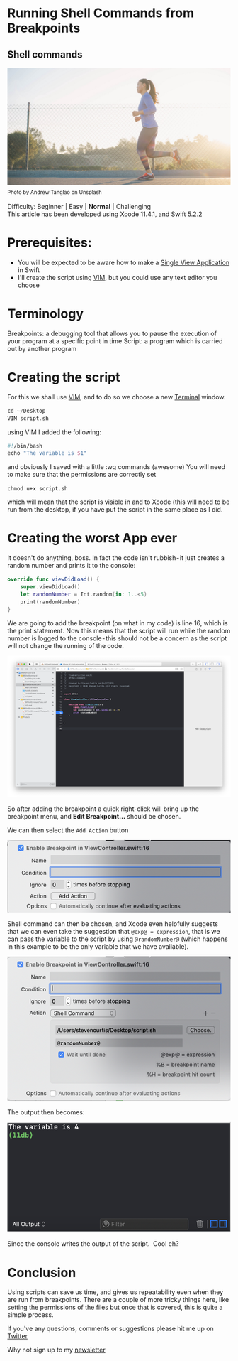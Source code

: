 # Running Shell Commands from Breakpoints
## Shell commands

![Photo by Billy Chester on Unsplash](Images/0*5OSL6yzQtf-HUfYh.jpeg)<br/>
<sub>Photo by Andrew Tanglao on Unsplash<sub>

Difficulty: Beginner | Easy | **Normal** | Challenging<br/>
This article has been developed using Xcode 11.4.1, and Swift 5.2.2

# Prerequisites:
* You will be expected to be aware how to make a [Single View Application](https://medium.com/swlh/your-first-ios-application-using-xcode-9983cf6efb71) in Swift
* I'll create the script using [VIM](https://medium.com/@stevenpcurtis.sc/using-vim-as-a-text-editing-tool-on-the-mac-9595c1122e91), but you could use any text editor you choose

# Terminology
Breakpoints: a debugging tool that allows you to pause the execution of your program at a specific point in time
Script: a program which is carried out by another program

# Creating the script
For this we shall use [VIM](https://medium.com/@stevenpcurtis.sc/using-vim-as-a-text-editing-tool-on-the-mac-9595c1122e91), and to do so we choose a new [Terminal](https://medium.com/@stevenpcurtis.sc/the-mac-terminal-998eb9f42b5) window.

```swift
cd ~/Desktop
VIM script.sh
```
using VIM I added the following:

```swift
#!/bin/bash
echo "The variable is $1"
```

and obviously I saved with a little :wq commands (awesome)
You will need to make sure that the permissions are correctly set

`chmod u+x script.sh`

which will mean that the script is visible in and to Xcode (this will need to be run from the desktop, if you have put the script in the same place as I did.

# Creating the worst App ever
It doesn't do anything, boss.
In fact the code isn't rubbish - it just creates a random number and prints it to the console:

```swift
override func viewDidLoad() {
    super.viewDidLoad()
    let randomNumber = Int.random(in: 1..<5)
    print(randomNumber)
}
```

We are going to add the breakpoint (on what in my code) is line 16, which is the print statement. Now this means that the script will run while the random number is logged to the console - this should not be a concern as the script will not change the running of the code.

![code](Images/code.png)<br/>

So after adding the breakpoint a quick right-click will bring up the breakpoint menu, and **Edit Breakpoint…** should be chosen. 

We can then select the `Add Action` button

![AddAction](Images/AddAction.png)<br/>

Shell command can then be chosen, and Xcode even helpfully suggests that we can even take the suggestion that `@exp@ = expression`, that is we can pass the variable to the script by using `@randomNumber@` (which happens in this example to be the only variable that we have available).

![ScriptSelected](Images/ScriptSelected.png)<br/>

The output then becomes:

![output](Images/output.png)<br/>

Since the console writes the output of the script. 
Cool eh?

# Conclusion
Using scripts can save us time, and gives us repeatability even when they are run from breakpoints. There are a couple of more tricky things here, like setting the permissions of the files but once that is covered, this is quite a simple process.

If you've any questions, comments or suggestions please hit me up on [Twitter](https://twitter.com/stevenpcurtis) 

Why not sign up to my [newsletter](https://subscribe.to/swiftcodingblog/)
